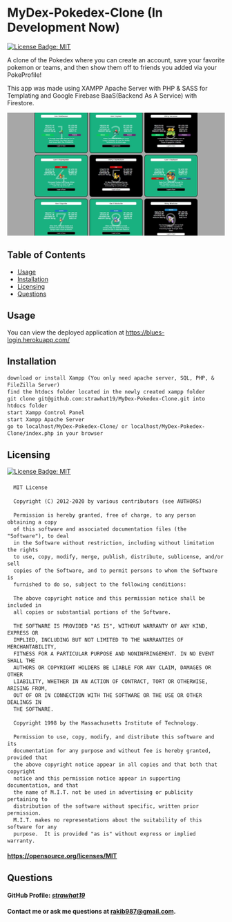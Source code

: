 # MyDex-Pokedex-Clone (In Development Now)

[![License Badge: MIT](https://img.shields.io/badge/License-MIT-blue.svg)](https://opensource.org/licenses/MIT)

A clone of the Pokedex where you can create an account, save your favorite pokemon or teams, and then show them off to friends you added via your PokeProfile!

This app was made using XAMPP Apache Server with PHP & SASS for Templating and Google Firebase BaaS(Backend As A Service) with Firestore.

![Screenshot of Application](./assets/images/design1.JPG)

## Table of Contents  
* [Usage](#usage)
* [Installation](#installation)
* [Licensing](#licensing)
* [Questions](#questions)

## Usage
You can view the deployed application at https://blues-login.herokuapp.com/

## Installation
```
download or install Xampp (You only need apache server, SQL, PHP, & FileZilla Server)
find the htdocs folder located in the newly created xampp folder
git clone git@github.com:strawhat19/MyDex-Pokedex-Clone.git into htdocs folder
start Xampp Control Panel
start Xampp Apache Server
go to localhost/MyDex-Pokedex-Clone/ or localhost/MyDex-Pokedex-Clone/index.php in your browser
```

## Licensing
[![License Badge: MIT](https://img.shields.io/badge/License-MIT-blue.svg)](https://opensource.org/licenses/MIT)
#### 
      MIT License

      Copyright (C) 2012-2020 by various contributors (see AUTHORS)

      Permission is hereby granted, free of charge, to any person obtaining a copy
      of this software and associated documentation files (the "Software"), to deal
      in the Software without restriction, including without limitation the rights
      to use, copy, modify, merge, publish, distribute, sublicense, and/or sell
      copies of the Software, and to permit persons to whom the Software is
      furnished to do so, subject to the following conditions:

      The above copyright notice and this permission notice shall be included in
      all copies or substantial portions of the Software.

      THE SOFTWARE IS PROVIDED "AS IS", WITHOUT WARRANTY OF ANY KIND, EXPRESS OR
      IMPLIED, INCLUDING BUT NOT LIMITED TO THE WARRANTIES OF MERCHANTABILITY,
      FITNESS FOR A PARTICULAR PURPOSE AND NONINFRINGEMENT. IN NO EVENT SHALL THE
      AUTHORS OR COPYRIGHT HOLDERS BE LIABLE FOR ANY CLAIM, DAMAGES OR OTHER
      LIABILITY, WHETHER IN AN ACTION OF CONTRACT, TORT OR OTHERWISE, ARISING FROM,
      OUT OF OR IN CONNECTION WITH THE SOFTWARE OR THE USE OR OTHER DEALINGS IN
      THE SOFTWARE.
      
      Copyright 1998 by the Massachusetts Institute of Technology.

      Permission to use, copy, modify, and distribute this software and its
      documentation for any purpose and without fee is hereby granted, provided that
      the above copyright notice appear in all copies and that both that copyright
      notice and this permission notice appear in supporting documentation, and that
      the name of M.I.T. not be used in advertising or publicity pertaining to
      distribution of the software without specific, written prior permission.
      M.I.T. makes no representations about the suitability of this software for any
      purpose.  It is provided "as is" without express or implied warranty.
#### https://opensource.org/licenses/MIT

## Questions
#### GitHub Profile: [*strawhat19*](https://github.com/strawhat19)
#### Contact me or ask me questions at [rakib987@gmail.com](mailto:rakib987@gmail.com).